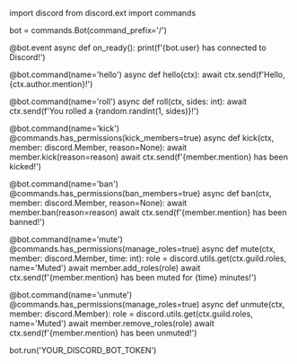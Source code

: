 

import discord
from discord.ext import commands

bot = commands.Bot(command_prefix='/')

@bot.event
async def on_ready():
    print(f'{bot.user} has connected to Discord!')

@bot.command(name='hello')
async def hello(ctx):
    await ctx.send(f'Hello, {ctx.author.mention}!')

@bot.command(name='roll')
async def roll(ctx, sides: int):
    await ctx.send(f'You rolled a {random.randint(1, sides)}!')

@bot.command(name='kick')
@commands.has_permissions(kick_members=true)
async def kick(ctx, member: discord.Member, reason=None):
    await member.kick(reason=reason)
    await ctx.send(f'{member.mention} has been kicked!')

@bot.command(name='ban')
@commands.has_permissions(ban_members=true)
async def ban(ctx, member: discord.Member, reason=None):
    await member.ban(reason=reason)
    await ctx.send(f'{member.mention} has been banned!')

@bot.command(name='mute')
@commands.has_permissions(manage_roles=true)
async def mute(ctx, member: discord.Member, time: int):
    role = discord.utils.get(ctx.guild.roles, name='Muted')
    await member.add_roles(role)
    await ctx.send(f'{member.mention} has been muted for {time} minutes!')

@bot.command(name='unmute')
@commands.has_permissions(manage_roles=true)
async def unmute(ctx, member: discord.Member):
    role = discord.utils.get(ctx.guild.roles, name='Muted')
    await member.remove_roles(role)
    await ctx.send(f'{member.mention} has been unmuted!')

bot.run('YOUR_DISCORD_BOT_TOKEN')
